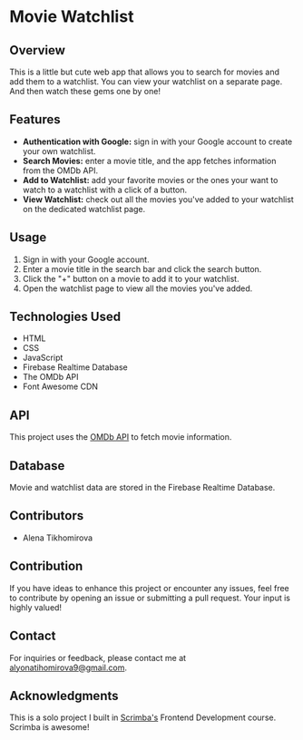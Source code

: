 # Movie Watchlist

## Overview

This is a little but cute web app that allows you to search for movies and add them to a watchlist. You can view your watchlist on a separate page. And then watch these gems one by one!

## Features

- **Authentication with Google:** sign in with your Google account to create your own watchlist.
- **Search Movies:** enter a movie title, and the app fetches information from the OMDb API.
- **Add to Watchlist:** add your favorite movies or the ones your want to watch to a watchlist with a click of a button.
- **View Watchlist:** check out all the movies you've added to your watchlist on the dedicated watchlist page.

## Usage

1. Sign in with your Google account.
2. Enter a movie title in the search bar and click the search button.
3. Click the "+" button on a movie to add it to your watchlist.
4. Open the watchlist page to view all the movies you've added.

## Technologies Used

- HTML
- CSS
- JavaScript
- Firebase Realtime Database
- The OMDb API
- Font Awesome CDN

## API

This project uses the [OMDb API](https://www.omdbapi.com/) to fetch movie information.

## Database

Movie and watchlist data are stored in the Firebase Realtime Database.

## Contributors

- Alena Tikhomirova

## Contribution

If you have ideas to enhance this project or encounter any issues, feel free to contribute by opening an issue or submitting a pull request. Your input is highly valued!

## Contact
For inquiries or feedback, please contact me at alyonatihomirova9@gmail.com.

## Acknowledgments

This is a solo project I built in [Scrimba's](https://scrimba.com/) Frontend Development course. Scrimba is awesome!
